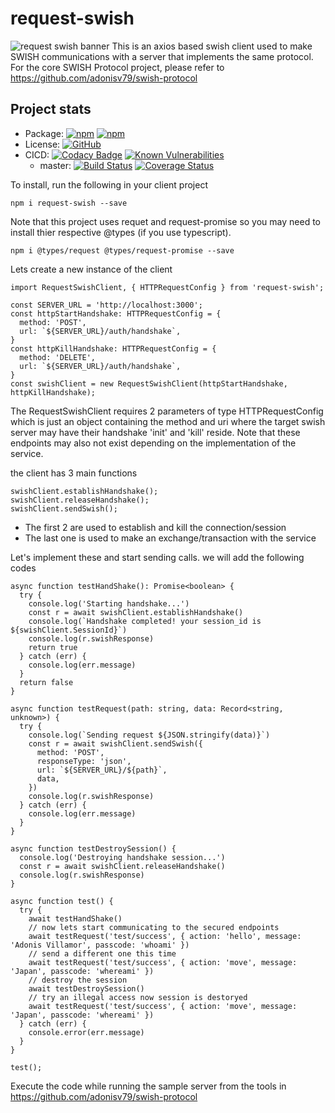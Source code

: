 # request-swish
![request swish banner](https://adonisv79.github.io/request-swish/images/banner.png)
This is an axios based swish client used to make SWISH communications with a server that implements the same protocol. For the core SWISH Protocol project, please refer to https://github.com/adonisv79/swish-protocol

## Project stats
* Package: [![npm](https://img.shields.io/npm/v/request-swish.svg)](https://www.npmjs.com/package/request-swish) [![npm](https://img.shields.io/npm/dm/request-swish.svg)](https://www.npmjs.com/package/request-swish)
* License: [![GitHub](https://img.shields.io/github/license/adonisv79/request-swish.svg)](https://github.com/adonisv79/request-swish/blob/master/LICENSE)
* CICD: [![Codacy Badge](https://api.codacy.com/project/badge/Grade/82a6fbafd28343a9886caf60bbda4dd7)](https://www.codacy.com/app/adonisv79/request-swish?utm_source=github.com&amp;utm_medium=referral&amp;utm_content=adonisv79/request-swish&amp;utm_campaign=Badge_Grade) [![Known Vulnerabilities](https://snyk.io/test/github/adonisv79/request-swish/badge.svg)](https://snyk.io/test/github/adonisv79/request-swish)
  * master: [![Build Status](https://travis-ci.org/adonisv79/request-swish.svg?branch=master)](https://travis-ci.org/adonisv79/request-swish) [![Coverage Status](https://coveralls.io/repos/github/adonisv79/request-swish/badge.svg?branch=master)](https://coveralls.io/github/adonisv79/request-swish?branch=master)


To install, run the following in your client project
```
npm i request-swish --save
```
Note that this project uses requet and request-promise so you may need to install thier respective @types (if you use typescript).
```
npm i @types/request @types/request-promise --save
```

Lets create a new instance of the client
```
import RequestSwishClient, { HTTPRequestConfig } from 'request-swish';
  
const SERVER_URL = 'http://localhost:3000';
const httpStartHandshake: HTTPRequestConfig = {
  method: 'POST',
  url: `${SERVER_URL}/auth/handshake`,
}
const httpKillHandshake: HTTPRequestConfig = {
  method: 'DELETE',
  url: `${SERVER_URL}/auth/handshake`,
}
const swishClient = new RequestSwishClient(httpStartHandshake, httpKillHandshake);
```
The RequestSwishClient requires 2 parameters of type HTTPRequestConfig  which is just an object containing the method and uri where the target swish server may have their handshake 'init' and 'kill' reside. Note that these endpoints may also not exist depending on the implementation of the service.

the client has 3 main functions
```
swishClient.establishHandshake();
swishClient.releaseHandshake();
swishClient.sendSwish();
```
* The first 2 are used to establish and kill the connection/session
* The last one is used to make an exchange/transaction with the service

Let's implement these and start sending calls. we will add the following codes
```
async function testHandShake(): Promise<boolean> {
  try {
    console.log('Starting handshake...')
    const r = await swishClient.establishHandshake()
    console.log(`Handshake completed! your session_id is ${swishClient.SessionId}`)
    console.log(r.swishResponse)
    return true
  } catch (err) {
    console.log(err.message)
  }
  return false
}

async function testRequest(path: string, data: Record<string, unknown>) {
  try {
    console.log(`Sending request ${JSON.stringify(data)}`)
    const r = await swishClient.sendSwish({
      method: 'POST',
      responseType: 'json',
      url: `${SERVER_URL}/${path}`,
      data,
    })
    console.log(r.swishResponse)
  } catch (err) {
    console.log(err.message)
  }
}

async function testDestroySession() {
  console.log('Destroying handshake session...')
  const r = await swishClient.releaseHandshake()
  console.log(r.swishResponse)
}

async function test() {
  try {
    await testHandShake()
    // now lets start communicating to the secured endpoints
    await testRequest('test/success', { action: 'hello', message: 'Adonis Villamor', passcode: 'whoami' })
    // send a different one this time
    await testRequest('test/success', { action: 'move', message: 'Japan', passcode: 'whereami' })
    // destroy the session
    await testDestroySession()
    // try an illegal access now session is destoryed
    await testRequest('test/success', { action: 'move', message: 'Japan', passcode: 'whereami' })
  } catch (err) {
    console.error(err.message)
  }
}

test();

```

Execute the code while running the sample server from the tools in https://github.com/adonisv79/swish-protocol
